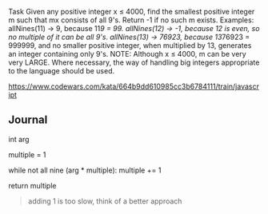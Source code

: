 Task
Given any positive integer x ≤ 4000, find the smallest positive integer m such that mx consists of all 9's. Return -1 if no such m exists.
Examples:
allNines(11) -> 9, because 11*9 = 99.
allNines(12) -> -1, because 12 is even, so no multiple of it can be all 9's.
allNines(13) -> 76923, because 13*76923 = 999999, and no smaller positive integer, when multiplied by 13, generates an integer containing only 9's.
NOTE: Although x ≤ 4000, m can be very very LARGE. Where necessary, the way of handling big integers appropriate to the language should be used.

https://www.codewars.com/kata/664b9dd610985cc3b6784111/train/javascript

## Journal

int arg

multiple = 1

while not all nine (arg * multiple):
    multiple += 1

return multiple

> adding 1 is too slow, think of a better approach
